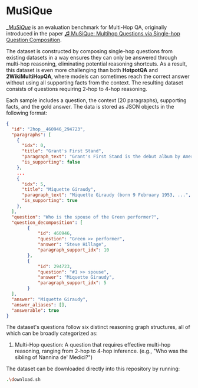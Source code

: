 # MuSiQue

[__MuSiQue_](https://github.com/stonybrooknlp/musique) is an evaluation benchmark for Multi-Hop QA, originally introduced in the paper [♫ MuSiQue: Multihop Questions via Single-hop Question Composition](https://aclanthology.org/2022.tacl-1.31/).

The dataset is constructed by composing single-hop questions from existing datasets in a way ensures they can only be answered through multi-hop reasoning, eliminating potential reasoning shortcuts. As a result, this dataset is even more challenging than both __HotpotQA__ and __2WikiMultiHopQA__, where models can sometimes reach the correct answer without using all supporting facts from the context. The resulting dataset consists of questions requiring 2-hop to 4-hop reasoning.

Each sample includes a question, the context (20 paragraphs), supporting facts, and the gold answer. The data is stored as JSON objects in the following format:

```json
{
  "id": "2hop__460946_294723",
  "paragraphs": [
    {
      "idx": 0,
      "title": "Grant's First Stand",
      "paragraph_text": "Grant's First Stand is the debut album by American jazz ...",
      "is_supporting": false
    },
    ...
    {
      "idx": 5,
      "title": "Miquette Giraudy",
      "paragraph_text": "Miquette Giraudy (born 9 February 1953, ...",
      "is_supporting": true
    },
  ],
  "question": "Who is the spouse of the Green performer?",
  "question_decomposition": [
        {
            "id": 460946,
            "question": "Green >> performer",
            "answer": "Steve Hillage",
            "paragraph_support_idx": 10
        },
        {
            "id": 294723,
            "question": "#1 >> spouse",
            "answer": "Miquette Giraudy",
            "paragraph_support_idx": 5
        }
  ],
  "answer": "Miquette Giraudy",
  "answer_aliases": [],
  "answerable": true
}
```

The dataset's questions follow six distinct reasoning graph structures, all of which can be broadly categorized as:

1) Multi-Hop question: A question that requires effective multi-hop reasoning, ranging from 2-hop to 4-hop inference.
(e.g., "Who was the sibling of Nannina de' Medici?")

The dataset can be downloaded directly into this repository by running:

```sh
.\download.sh
```
